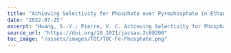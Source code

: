 ```yaml
---
title: "Achieving Selectivity for Phosphate over Pyrophosphate in Ethanol with Iron(III)-Based Fluorescent Probes"
date: "2022-07-25"
excerpt: "Huang, S.-Y.; Pierre, V. C. Achieving Selectivity for Phosphate over Pyrophosphate in Ethanol with Iron(III)-Based Fluorescent Probes. JACS Au 2022, 2 (7), 1604–1609. (IF = 8.5, 2023)"
source_url: "https://doi.org/10.1021/jacsau.2c00200"
toc_image: "/assets/images/TOC/TOC-Fe-Phosphate.png"
---
```

